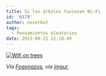 ```yaml
---
title: Si los árboles tuviesen Wi-Fi
id: '6579'
author: neverbot
tags:
  - Pensamientos aleatorios
date: 2013-08-21 22:10:49
---
```


[![Wifi on trees](./wifi_on_trees.jpg)](http://localhost:8000/wp-content/uploads/2013/08/wifi_on_trees.jpg)

_Vía [Fogonazos](http://www.fogonazos.es/2013/08/si-los-arboles-tuvieran-wifi.html), vía [imgur](http://imgur.com/user/rabidus/favorites/caODyOO)_.